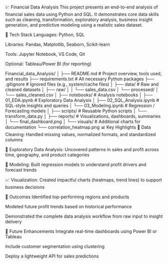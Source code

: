 💹 Financial Data Analysis
This project presents an end-to-end analysis of financial sales data using Python and SQL. It demonstrates core data skills such as cleaning, transformation, exploratory analysis, business insight generation, and predictive modeling using a realistic sales dataset.

🧰 Tech Stack
Languages: Python, SQL

Libraries: Pandas, Matplotlib, Seaborn, Scikit-learn

Tools: Jupyter Notebook, VS Code, Git

Optional: Tableau/Power BI (for reporting)

Financial_data_Analysis/
│
├── README.md               # Project overview, tools used, and results
├── requirements.txt        # All necessary Python packages
├── .gitignore              # Ignored files (e.g., system/cache files)
│
├── data/                   # Raw and cleaned datasets
│   ├── raw/
│   │   └── sales_data.csv
│   └── processed/
│       └── sales_cleaned.csv
│
├── notebooks/              # Analysis notebooks
│   ├── 01_EDA.ipynb        # Exploratory Data Analysis
│   ├── 02_SQL_Analysis.ipynb # SQL-style insights and queries
│   └── 03_Modeling.ipynb   # Regression / Forecasting models
│
├── scripts/                # Reusable Python scripts
│   └── transform_data.py
│
├── reports/                # Visualizations, dashboards, summaries
│   └── final_dashboard.png
│
└── visuals/                # Additional charts for documentation
    └── correlation_heatmap.png
📊 Key Highlights
🧹 Data Cleaning: Handled missing values, normalized formats, and standardized columns

🔎 Exploratory Data Analysis: Uncovered patterns in sales and profit across time, geography, and product categories

🧠 Modeling: Built regression models to understand profit drivers and forecast trends

📈 Visualization: Created impactful charts (heatmaps, trend lines) to support business decisions

📌 Outcomes
Identified top-performing regions and products

Modeled future profit trends based on historical performance

Demonstrated the complete data analysis workflow from raw input to insight delivery

🚀 Future Enhancements
Integrate real-time dashboards using Power BI or Tableau

Include customer segmentation using clustering

Deploy a lightweight API for sales predictions

